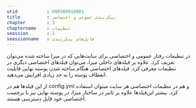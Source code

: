 ```yaml
---
utid           : 000300010001
title          : پیکربندی عمومی و اختصاصی
chapter        : 3
chaptername    : تنظیمات
seassion       : 1
seassionname   : فایل‌های پیکربندی
---
```



<p>در تنظیمات رفتار عمومی و اختصاصی برای سایت‌هایی که در میرا ساخته شده می‌توان تعریف کرد. علاوه بر فیلدهای داخلی میرا، می‌توان فیلدهای اختصاصی دیگری در تنظیمات معرفی کرد. فیلدهای اختصاصی هنگام ساخته شدن پوسته نهایی قابلیت انعطاف پوسته را به حد زیادی افزایش می‌دهند.</p>

<p>از این فیلدها هم در config.yml و هم در تنظیمات اختصاصی هر سایت میتوان استفاده کرد. بیشتر این‌فیلدها علاوه بر تاثیر در ساختار میرا، در پوسته نهایی نیز با برچسب اختصاصی خود قابل دسترسی هستند.</p>


